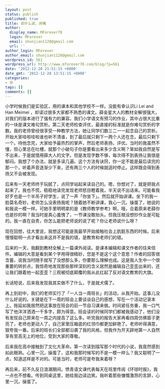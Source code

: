 ```yaml
---
layout: post
status: publish
published: true
title: 说什么说，闭嘴
author:
  display_name: MForever78
  login: MForever
  email: shunjian1128@gmail.com
  url: ''
author_login: MForever
author_email: shunjian1128@gmail.com
wordpress_id: 561
wordpress_url: http://www.mforever78.com/blog/?p=561
date: '2012-12-28 21:51:15 +0800'
date_gmt: '2012-12-28 13:51:15 +0800'
categories:
- 杂
tags: []
comments: []
---
```


<p>小学时候我们是实验区，用的课本和其他学校不一样。没能有幸认识Li Lei and Han Meimei ，却读过很多大家都不熟悉的课文。薛金星大人的教材全解很强大，对我们的版本进行了强有力的兼容。我们小学语文有预习的作业，其中占很大比重的一块是课文难句赏析。第二天老师检查评优，最直接的标准就是你难句赏析的字数。我的老师曾经很享受一种教学方法，她让同学们数三二一一起念自己的赏析。开始大家哇啦哇啦谁也听不清谁，到了最后就只剩下一两个人还在念，最后只剩下一个。待他念完，大家给予最热烈的掌声，然后老师表扬，评优。当时的我虽然不懂，但心里总在吐槽，就那个小破句子你是要看出来多少含义啊？笨如我自然是写不出来，于是就借用薛大人的文字。但是发现字数不够，每次得不到表扬让我很是郁闷。我想了个办法，就是多读几遍。这个方法有诀窍，你一定不能是最后读完的那一个，听着声音逐渐少下来，还有两三个人的时候就适时停止。这样既会得到表扬又不会被发现。</p>
<p>后来有一天老师终于玩腻了，点同学站起来读自己的。嗯，你想对了，就是把我点起来了。我也不慌，稳稳地读完发现老师怒目瞪着我，半天说不出话来。可能看我好歹也是一个半吊子好学生，说了一声「你坐下」。然后就开始讲课。坐下的我一脸莫名奇妙，老师怎么没表扬我呢？随着她不断讲课，我心一沉，操蛋了，她说的和我说一模一样。可她手里明明拿的是《教师教学参考》啊，哦，合着原来老薛你也是抄的啊？我当时是真心羞愧了，一节课没敢抬头。但我压根没想抄作业是可耻的。我一直在自责，你怎么能把老师说的说了呢？你让老师说什么呀？</p>
<p>现在回想，往大里说，我想这可能是我最早开始接触社会上肮脏东西的时候。后来慢慢聪明一点才看出来这并不是我的错，是教育和老师们的错。</p>
<p>后来的一天，我翻到教材全解上一篇课外阅读。是课本编辑和课文作者的往来信件。编辑的大意是看到某个字用得很精妙，您是不是这个这个意思？作者的回答很含蓄，说我当时随手就写了没想那么多，你要那么理解也成。这是我人生中一个很重要的转折点，我惊奇地发现那些那样深刻的含义居然是编辑自己歪歪出来的，还让我们跟着他一起歪歪？三观被彻底颠覆的我从此扛起了反对语文教育的大旗。</p>
<p>长话短说，后来我发现我其实做不了什么，于是就犬儒了。</p>
<p>再上到初中，我们的老师实行了「一人当一周班长」的活动，从我开始。这事儿没什么好说的。关键是在下一周的班会上要谈谈自己的感想，写在一个活动记录本上。拖延如我居然把这事放在班会的前一节自习课来做。时间紧任务重，我一口气写了他洋洋洒洒一千多字，颇为得意。班会读的时候同学们都被我感动了，他们没有发现自己原来在一周之内提高了这么多。听完我的报告大家再看四周仿佛窗子更亮了，老师也更动人了，自己家里压箱底的红领巾都更加鲜艳了。老师听得满意，狠夸我一番。后来的班长们全部都沿袭了我的风格，但我作为开天辟地第一人自然享有至高无上的地位，受到大家的尊敬。</p>
<p>后来我在高中接触到了文化大革命。第一次读到描写那个时代的小说，我竟然感到如此眼熟。心里一沉，操蛋了，这和我那时候写的不是一模一样么？我又聪明了一点，知道这样是不对的。可是当时，老师可是夸我来着呀？</p>
<p>再后来，前不久反日浪潮期间。愤青语文课代表每天在班里传阅《环球时报》，我一点也不想看。传到同桌这里，她给我边读边笑。我听着那些慷慨激昂的言辞，心里一沉，操蛋了。</p>

